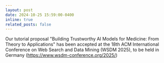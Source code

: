 ```yaml
---
layout: post
date: 2024-10-25 15:59:00-0400
inline: true
related_posts: false
---
```


Our tutorial proposal "Building Trustworthy AI Models for Medicine: From Theory to Applications" has been accepted at the 18th ACM International Conference on Web Search and Data Mining (WSDM 2025), to be held in Germany (https://www.wsdm-conference.org/2025/)